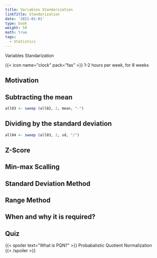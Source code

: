 ```yaml
---
title: Variables Standarization
linkTitle: Standarization
date: '2021-01-01'
type: book
weight: 50
math: true
tags:
  - Statistics
---
```


Variables Standarization

<!--more-->

{{< icon name="clock" pack="fas" >}} 1-2 hours per week, for 8 weeks


## Motivation

## Subtracting the mean

```r
all03 <- sweep (all02, 2, mean, "-")
```

## Dividing by the standard deviation

```r
all04 <- sweep (all03, 2, sd, "/")
```

## Z-Score

## Min-max Scalling

## Standard Deviation Method

## Range Method
 
## When and why it is required?
 
 

## Quiz

{{< spoiler text="What is PQN?" >}}
Probabalistic Quotient Normalization
{{< /spoiler >}}


